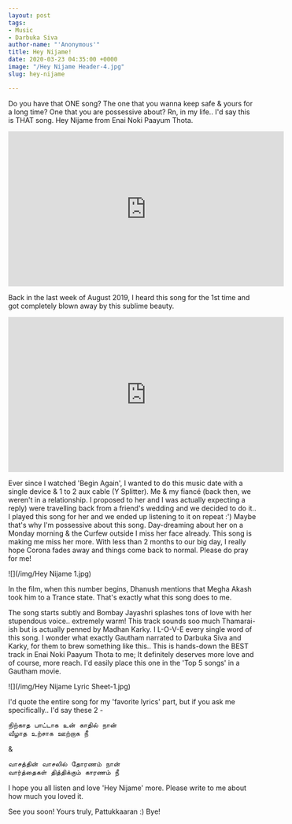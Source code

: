 ```yaml
---
layout: post
tags:
- Music
- Darbuka Siva
author-name: "'Anonymous'"
title: Hey Nijame!
date: 2020-03-23 04:35:00 +0000
image: "/Hey Nijame Header-4.jpg"
slug: hey-nijame

---
```

Do you have that ONE song? The one that you wanna keep safe & yours for a long time? One that you are possessive about? Rn, in my life.. I'd say this is THAT song. Hey Nijame from Enai Noki Paayum Thota.

<iframe width="560" height="315" src="https://www.youtube.com/embed/w98ykYu6d0Y" frameborder="0" allow="accelerometer; autoplay; encrypted-media; gyroscope; picture-in-picture" allowfullscreen></iframe>
<br>

Back in the last week of August 2019, I heard this song for the 1st time and got completely blown away by this sublime beauty.

<iframe width="560" height="315" src="https://www.youtube.com/embed/iBbmdY6nXfw" frameborder="0" allow="accelerometer; autoplay; encrypted-media; gyroscope; picture-in-picture" allowfullscreen></iframe>
<br>

Ever since I watched 'Begin Again', I wanted to do this music date with a single device & 1 to 2 aux cable (Y Splitter). Me & my fiancé (back then, we weren't in a relationship. I proposed to her and I was actually expecting a reply) were travelling back from a friend's wedding and we decided to do it.. I played this song for her and we ended up listening to it on repeat :') Maybe that's why I'm possessive about this song. Day-dreaming about her on a Monday morning & the Curfew outside I miss her face already. This song is making me miss her more. With less than 2 months to our big day, I really hope Corona fades away and things come back to normal. Please do pray for me!

![](/img/Hey Nijame 1.jpg)

In the film, when this number begins, Dhanush mentions that Megha Akash took him to a Trance state. That's exactly what this song does to me.

The song starts subtly and Bombay Jayashri splashes tons of love with her stupendous voice.. extremely warm! This track sounds soo much Thamarai-ish but is actually penned by Madhan Karky. I L-O-V-E every single word of this song. I wonder what exactly Gautham narrated to Darbuka Siva and Karky, for them to brew something like this.. This is hands-down the BEST track in Enai Noki Paayum Thota to me; It definitely deserves more love and of course, more reach. I'd easily place this one in the 'Top 5 songs' in a Gautham movie.

![](/img/Hey Nijame Lyric Sheet-1.jpg)

I'd quote the entire song for my 'favorite lyrics' part, but if you ask me specifically.. I'd say these 2 -

<pre>
நிற்காத பாட்டாக உன் காதில் நான்
வீழாத உற்சாக ஊற்றாக நீ
</pre>
&
<pre>
வாசத்தின் வாசலில் தோரணம் நான்
வார்த்தைகள் தித்திக்கும் காரணம் நீ
</pre>

I hope you all listen and love 'Hey Nijame' more. Please write to me about how much you loved it.

See you soon!
Yours truly, Pattukkaaran :)
Bye!